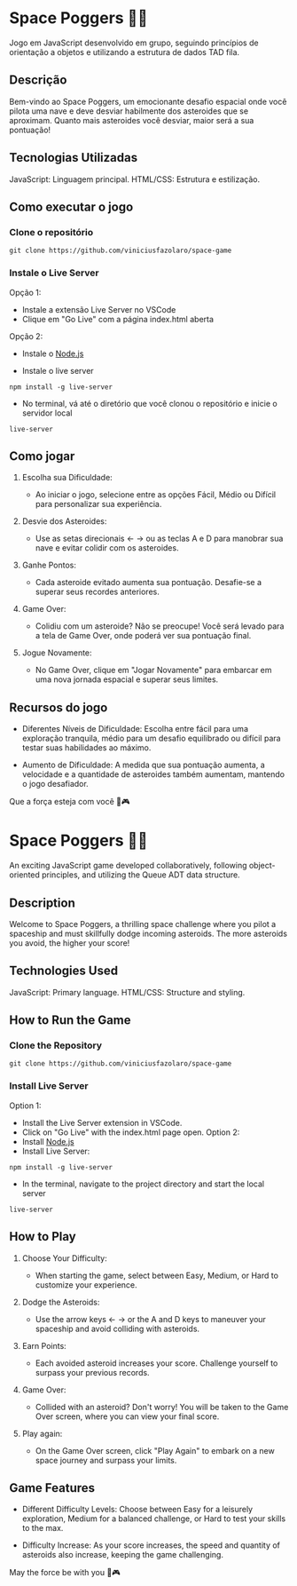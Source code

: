 # Space Poggers 🚀💥 <PT-BR>
Jogo em JavaScript desenvolvido em grupo, seguindo princípios de orientação a objetos e utilizando a estrutura de dados TAD fila.

## Descrição
Bem-vindo ao Space Poggers, um emocionante desafio espacial onde você pilota uma nave e deve desviar habilmente dos asteroides que se aproximam. Quanto mais asteroides você desviar, maior será a sua pontuação!

## Tecnologias Utilizadas
JavaScript: Linguagem principal.
HTML/CSS: Estrutura e estilização.

## Como executar o jogo

### Clone o repositório

```git clone https://github.com/viniciusfazolaro/space-game```

### Instale o Live Server

Opção 1:

- Instale a extensão Live Server no VSCode
- Clique em "Go Live" com a página index.html aberta

Opção 2:

- Instale o [Node.js](https://nodejs.org/en)
  
- Instale o live server

```npm install -g live-server```

- No terminal, vá até o diretório que você clonou o repositório e inicie o servidor local

```live-server```

## Como jogar

1. Escolha sua Dificuldade:
   - Ao iniciar o jogo, selecione entre as opções Fácil, Médio ou Difícil para personalizar sua experiência.

2. Desvie dos Asteroides:
   - Use as setas direcionais ← → ou as teclas A e D para manobrar sua nave e evitar colidir com os asteroides.

3. Ganhe Pontos:
   - Cada asteroide evitado aumenta sua pontuação. Desafie-se a superar seus recordes anteriores.
   
4. Game Over:
   - Colidiu com um asteroide? Não se preocupe! Você será levado para a tela de Game Over, onde poderá ver sua pontuação final.
     
5. Jogue Novamente:
   - No Game Over, clique em "Jogar Novamente" para embarcar em uma nova jornada espacial e superar seus limites.

## Recursos do jogo

- Diferentes Níveis de Dificuldade: Escolha entre fácil para uma exploração tranquila, médio para um desafio equilibrado ou difícil para testar suas habilidades ao máximo.

- Aumento de Dificuldade: A medida que sua pontuação aumenta, a velocidade e a quantidade de asteroides também aumentam, mantendo o jogo desafiador.

Que a força esteja com você 🌌🎮

# Space Poggers 🚀💥 <EN>
An exciting JavaScript game developed collaboratively, following object-oriented principles, and utilizing the Queue ADT data structure.

## Description
Welcome to Space Poggers, a thrilling space challenge where you pilot a spaceship and must skillfully dodge incoming asteroids. The more asteroids you avoid, the higher your score!

## Technologies Used
JavaScript: Primary language.
HTML/CSS: Structure and styling.

## How to Run the Game

### Clone the Repository

```git clone https://github.com/viniciusfazolaro/space-game```

### Install Live Server

Option 1:
- Install the Live Server extension in VSCode.
- Click on "Go Live" with the index.html page open.
Option 2:
- Install [Node.js](https://nodejs.org/en)
- Install Live Server:

```npm install -g live-server```

- In the terminal, navigate to the project directory and start the local server

```live-server```

## How to Play

1. Choose Your Difficulty:
   - When starting the game, select between Easy, Medium, or Hard to customize your experience.

2. Dodge the Asteroids:
   - Use the arrow keys ← → or the A and D keys to maneuver your spaceship and avoid colliding with asteroids.

3. Earn Points:
   - Each avoided asteroid increases your score. Challenge yourself to surpass your previous records.
   
4. Game Over:
   - Collided with an asteroid? Don't worry! You will be taken to the Game Over screen, where you can view your final score.
     
5. Play again:
   - On the Game Over screen, click "Play Again" to embark on a new space journey and surpass your limits.

## Game Features

- Different Difficulty Levels: Choose between Easy for a leisurely exploration, Medium for a balanced challenge, or Hard to test your skills to the max.

- Difficulty Increase: As your score increases, the speed and quantity of asteroids also increase, keeping the game challenging.

May the force be with you 🌌🎮
